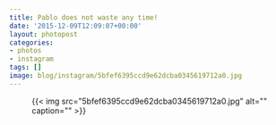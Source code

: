 ```yaml
---
title: Pablo does not waste any time!
date: '2015-12-09T12:09:07+00:00'
layout: photopost
categories:
- photos
- instagram
tags: []
image: blog/instagram/5bfef6395ccd9e62dcba0345619712a0.jpg
---
```


<figure class="photo photo--square">
  {{< img src="5bfef6395ccd9e62dcba0345619712a0.jpg" alt="" caption="" >}}

</figure>



